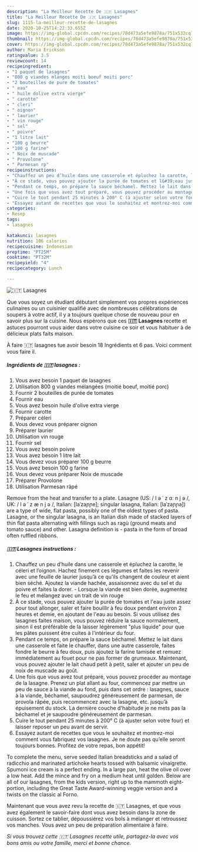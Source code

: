 ```yaml
---
description: "La Meilleur Recette De 🇮🇹 Lasagnes"
title: "La Meilleur Recette De 🇮🇹 Lasagnes"
slug: 1115-la-meilleur-recette-de-lasagnes
date: 2020-10-25T14:22:33.655Z
image: https://img-global.cpcdn.com/recipes/78d473a5efe9878a/751x532cq70/🇮🇹-lasagnes-photo-principale-de-la-recette.jpg
thumbnail: https://img-global.cpcdn.com/recipes/78d473a5efe9878a/751x532cq70/🇮🇹-lasagnes-photo-principale-de-la-recette.jpg
cover: https://img-global.cpcdn.com/recipes/78d473a5efe9878a/751x532cq70/🇮🇹-lasagnes-photo-principale-de-la-recette.jpg
author: Maria Erickson
ratingvalue: 3.5
reviewcount: 14
recipeingredient:
- "1 paquet de lasagnes"
- "800 g viandes mlanges moiti boeuf moiti porc"
- "2 bouteilles de pure de tomates"
- " eau"
- " huile dolive extra vierge"
- " carotte"
- " cleri"
- " oignon"
- " laurier"
- " vin rouge"
- " sel"
- " poivre"
- "1 litre lait"
- "100 g beurre"
- "100 g farine"
- " Noix de muscade"
- " Provolone"
- " Parmesan rp"
recipeinstructions:
- "Chauffez un peu d’huile dans une casserole et épluchez la carotte, le céleri et l’oignon. Hachez finement ces légumes et faites les revenir avec une feuille de laurier jusqu’à ce qu’ils changent de couleur et aient bien séché. Ajoutez la viande hachée, assaisonnez avec du sel et du poivre et faites la dorer.  Lorsque la viande est bien dorée, augmentez le feu et mélangez avec un trait de vin rouge"
- "À ce stade, vous pouvez ajouter la purée de tomates et l&#39;eau juste assez pour tout allonger, saler et faire bouillir à feu doux pendant environ 2 heures et demie, en ajoutant de l&#39;eau au besoin. Si vous utilisez des lasagnes faites maison, vous pouvez réduire la sauce normalement, sinon il est préférable de la laisser légèrement &#34;plus liquide&#34; pour que les pâtes puissent être cuites à l&#39;intérieur du four."
- "Pendant ce temps, on prépare la sauce béchamel. Mettez le lait dans une casserole et faite le chauffer, dans une autre casserole, faites fondre le beurre à feu doux, puis ajoutez la farine tamisée et remuez immédiatement au fouet pour ne pas former de grumeaux. Maintenant, vous pouvez ajouter le lait chaud petit à petit, saler et ajouter un peu de noix de muscade au goût."
- "Une fois que vous avez tout préparé, vous pouvez procéder au montage de la lasagne. Prenez un plat allant au four, commencez par mettre un peu de sauce à la viande au fond, puis dans cet ordre : lasagnes, sauce à la viande, béchamel, saupoudrez généreusement de parmesan, de provola râpée, puis recommencez avec la lasagne, etc. jusqu’à épuisement du stock. La dernière couche d&#39;habitude je ne mets pas la béchamel et je saupoudre généreusement de parmesan."
- "Cuire le tout pendant 25 minutes à 200° C (à ajuster selon votre four) et laisser reposer un peu avant de servir."
- "Essayez autant de recettes que vous le souhaitez et montrez-moi comment vous fabriquez vos lasagnes. Je ne doute pas qu’elle seront toujours bonnes. Profitez de votre repas, bon appétit!"
categories:
- Resep
tags:
- lasagnes

katakunci: lasagnes 
nutrition: 106 calories
recipecuisine: Indonesian
preptime: "PT25M"
cooktime: "PT32M"
recipeyield: "4"
recipecategory: Lunch

---
```



![🇮🇹 Lasagnes](https://img-global.cpcdn.com/recipes/78d473a5efe9878a/751x532cq70/🇮🇹-lasagnes-photo-principale-de-la-recette.jpg)

Que vous soyez un étudiant débutant simplement vos propres expériences culinaires ou un cuisinier qualifié avec de nombreuses célébrations de soupers à votre actif, il y a toujours quelque chose de nouveau pour en savoir plus sur la cuisine. Nous espérons que ces <strong> 🇮🇹 Lasagnes </strong> recette et astuces pourront vous aider dans votre cuisine ce soir et vous habituer à de délicieux plats faits maison.

<!--inarticleads1-->

À faire 🇮🇹 lasagnes tue avoir besoin 18 Ingrédients et 6 pas. Voici comment vous faire il.

##### Ingrédients de 🇮🇹 lasagnes :

1. Vous avez besoin 1 paquet de lasagnes
1. Utilisation 800 g viandes mélangées (moitié boeuf, moitié porc)
1. Fournir 2 bouteilles de purée de tomates
1. Fournir  eau
1. Vous avez besoin  huile d&#39;olive extra vierge
1. Fournir  carotte
1. Préparer  céleri
1. Vous devez vous préparer  oignon
1. Préparer  laurier
1. Utilisation  vin rouge
1. Fournir  sel
1. Vous avez besoin  poivre
1. Vous avez besoin 1 litre lait
1. Vous devez vous préparer 100 g beurre
1. Vous avez besoin 100 g farine
1. Vous devez vous préparer  Noix de muscade
1. Préparer  Provolone
1. Utilisation  Parmesan râpé


Remove from the heat and transfer to a plate. Lasagne (US: / l ə ˈ z ɑː n j ə /, UK: / l ə ˈ z æ n j ə /, Italian: [laˈzaɲɲe]; singular lasagna, Italian: [laˈzaɲɲa]) are a type of wide, flat pasta, possibly one of the oldest types of pasta. Lasagne, or the singular lasagna, is an Italian dish made of stacked layers of thin flat pasta alternating with fillings such as ragù (ground meats and tomato sauce) and other. Lasagna definition is - pasta in the form of broad often ruffled ribbons. 

<!--inarticleads2-->

##### 🇮🇹 Lasagnes instructions :

1. Chauffez un peu d’huile dans une casserole et épluchez la carotte, le céleri et l’oignon. Hachez finement ces légumes et faites les revenir avec une feuille de laurier jusqu’à ce qu’ils changent de couleur et aient bien séché. Ajoutez la viande hachée, assaisonnez avec du sel et du poivre et faites la dorer.  - Lorsque la viande est bien dorée, augmentez le feu et mélangez avec un trait de vin rouge
1. À ce stade, vous pouvez ajouter la purée de tomates et l&#39;eau juste assez pour tout allonger, saler et faire bouillir à feu doux pendant environ 2 heures et demie, en ajoutant de l&#39;eau au besoin. Si vous utilisez des lasagnes faites maison, vous pouvez réduire la sauce normalement, sinon il est préférable de la laisser légèrement &#34;plus liquide&#34; pour que les pâtes puissent être cuites à l&#39;intérieur du four.
1. Pendant ce temps, on prépare la sauce béchamel. Mettez le lait dans une casserole et faite le chauffer, dans une autre casserole, faites fondre le beurre à feu doux, puis ajoutez la farine tamisée et remuez immédiatement au fouet pour ne pas former de grumeaux. Maintenant, vous pouvez ajouter le lait chaud petit à petit, saler et ajouter un peu de noix de muscade au goût.
1. Une fois que vous avez tout préparé, vous pouvez procéder au montage de la lasagne. Prenez un plat allant au four, commencez par mettre un peu de sauce à la viande au fond, puis dans cet ordre : lasagnes, sauce à la viande, béchamel, saupoudrez généreusement de parmesan, de provola râpée, puis recommencez avec la lasagne, etc. jusqu’à épuisement du stock. La dernière couche d&#39;habitude je ne mets pas la béchamel et je saupoudre généreusement de parmesan.
1. Cuire le tout pendant 25 minutes à 200° C (à ajuster selon votre four) et laisser reposer un peu avant de servir.
1. Essayez autant de recettes que vous le souhaitez et montrez-moi comment vous fabriquez vos lasagnes. Je ne doute pas qu’elle seront toujours bonnes. Profitez de votre repas, bon appétit!


To complete the menu, serve seeded Italian breadsticks and a salad of radicchio and marinated artichoke hearts tossed with balsamic vinaigrette. Spumoni ice cream is a perfect ending. In a large pan, heat the olive oil over a low heat. Add the mince and fry on a medium heat until golden. Below are all of our lasagnes, from the kids version, right up to the mammoth eight-portion, including the Great Taste Award-winning veggie version and a twists on the classic al Forno. 

<!--inarticleads1-->

<p>
Maintenant que vous avez revu la recette de 🇮🇹 Lasagnes, et que vous avez également le savoir-faire dont vous avez besoin dans la zone de cuisson. Sortez ce tablier, dépoussiérez vos bols à mélanger et retroussez vos manches. Vous avez un peu de préparation alimentaire à faire.
</p>

<p>
<i>Si vous trouvez cette 🇮🇹 Lasagnes recette utile, partagez-la avec vos bons amis ou votre famille, merci et bonne chance.</i>
</p>
